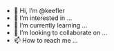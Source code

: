 - 👋 Hi, I’m @keefler
- 👀 I’m interested in ...
- 🌱 I’m currently learning ...
- 💞️ I’m looking to collaborate on ...
- 📫 How to reach me ...

<!---
keefler/keefler is a ✨ special ✨ repository because its `README.md` (this file) appears on your GitHub profile.
You can click the Preview link to take a look at your changes.
--->
